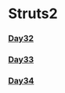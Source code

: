 # Struts2
### [Day32](/note/Struts2/day32.html)
### [Day33](/note/Struts2/day33.html)
### [Day34](/note/Struts2/day34.html)

